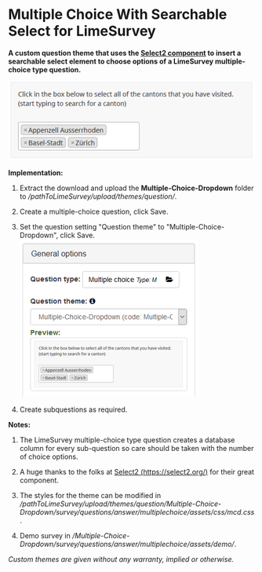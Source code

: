 # Multiple Choice With Searchable Select for LimeSurvey
**A custom question theme that uses the [Select2 component](https://select2.org/) to insert a searchable select element to choose options of a LimeSurvey multiple-choice type question.**

![Image Multiple-Choice-Dropdown](/Multiple-Choice-Dropdown/survey/questions/answer/multiplechoice/assets/images/mcd_1.png)

**Implementation:**

1) Extract the download and upload the **Multiple-Choice-Dropdown** folder to */pathToLimeSurvey/upload/themes/question/*.

2) Create a multiple-choice question, click Save.

3) Set the question setting "Question theme" to "Multiple-Choice-Dropdown", click Save.  
![Image Select Multiple-Choice-Dropdown](/Multiple-Choice-Dropdown/survey/questions/answer/multiplechoice/assets/images/mcd_2.png)

4) Create subquestions as required.

**Notes:**

1) The LimeSurvey multiple-choice type question creates a database column for every sub-question so care should be taken with the number of choice options.

2) A huge thanks to the folks at [Select2 (https://select2.org/)](https://select2.org/) for their great component.

3) The styles for the theme can be modified in */pathToLimeSurvey/upload/themes/question/Multiple-Choice-Dropdown/survey/questions/answer/multiplechoice/assets/css/mcd.css*.

4) Demo survey in */Multiple-Choice-Dropdown/survey/questions/answer/multiplechoice/assets/demo/*.
    
    
*Custom themes are given without any warranty, implied or otherwise.*
